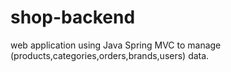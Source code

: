 # shop-backend
web application using Java Spring MVC to manage (products,categories,orders,brands,users) data.
